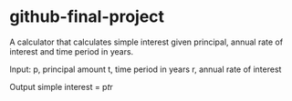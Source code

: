 # github-final-project

A calculator that calculates simple interest given principal, annual rate of interest and time period in years.

Input:
 p, principal amount
 t, time period in years
 r, annual rate of interest

Output
simple interest = p*t*r
